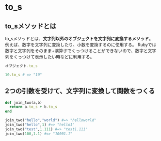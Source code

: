 # to_s


## to_sメソッドとは
to_sメソッドとは、**文字列以外のオブジェクトを文字列に変換するメソッド**。
例えば、数字を文字列に変換したり、小数を変換するのに使用する。
 Rubyでは数字と文字列をそのまま+演算子でくっつけることができないので、数字と文字列をくっつけて表示したい時などに利用する。

```ruby
オブジェクト.to_s

10.to_s # => "10"
```


## 2つの引数を受けて、文字列に変換して関数をつくる
```ruby
def join_two(a,b)
  return a.to_s + b.to_s
end

join_two("hello","world") #=> "helloworld"
join_two("hello",1) #=> "hello1"
join_two("test",1.111) #=> "test1.111"
join_two(100,1.1) #=> "10001.1"

```
